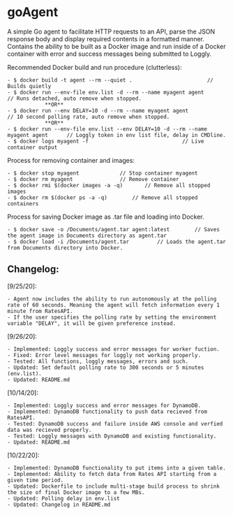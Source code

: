 # goAgent
A simple Go agent to facilitate HTTP requests to an API, parse the JSON response body and display required contents in a formatted manner.
Contains the ability to be built as a Docker image and run inside of a Docker container with error and success messages being submitted to Loggly.

Recommended Docker build and run procedure (clutterless):

	- $ docker build -t agent --rm --quiet .	 					// Builds quietly 
	- $ docker run --env-file env.list -d --rm --name myagent agent				// Runs detached, auto remove when stopped.
				**OR**
	- $ docker run --env DELAY=10 -d --rm --name myagent agent				// 10 second polling rate, auto remove when stopped.
				**OR**
	- $ docker run --env-file env.list --env DELAY=10 -d --rm --name myagent agent		// Loggly token in env list file, delay in CMDline.
	- $ docker logs myagent -f								// Live container output
	
Process for removing container and images:

	- $ docker stop myagent				// Stop container myagent
	- $ docker rm myagent				// Remove container
	- $ docker rmi $(docker images -a -q)		// Remove all stopped images
	- $ docker rm $(docker ps -a -q)		// Remove all stopped containers

Process for saving Docker image as .tar file and loading into Docker.
	
	- $ docker save -o /Documents/agent.tar agent:latest		// Saves the agent image in Documents directory as agent.tar
	- $ docker load -i /Documents/agent.tar			// Loads the agent.tar from Documents directory into Docker.
	
Changelog:
-------------------------------------------------------------
[9/25/20]: 

	- Agent now includes the ability to run autonomously at the polling rate of 60 seconds. Meaning the agent will fetch information every 1 minute from RatesAPI. 
	- If the user specifies the polling rate by setting the environment variable "DELAY", it will be given preference instead.

[9/26/20]: 

	- Implemented: Loggly success and error messages for worker fuction.
	- Fixed: Error level messages for loggly not working properly.
	- Tested: All functions, loggly messages, errors and such.
	- Updated: Set default polling rate to 300 seconds or 5 minutes (env.list).
	- Updated: README.md
	
[10/14/20]: 

	- Implemented: Loggly success and error messages for DynamoDB.
	- Implemented: DynamoDB functionality to push data recieved from RatesAPI.
	- Tested: DynamoDB success and failure inside AWS console and verfied data was recieved properly.
	- Tested: Loggly messages with DynamoDB and existing functionality.
	- Updated: README.md
	
[10/22/20]:
	
	- Implemented: DynamoDB functionality to put items into a given table.
	- Implemented: Ability to fetch data from Rates API starting from a given time period.
	- Updated: Dockerfile to include multi-stage build process to shrink the size of final Docker image to a few MBs.
	- Updated: Polling delay in env.list
	- Updated: Changelog in README.md
